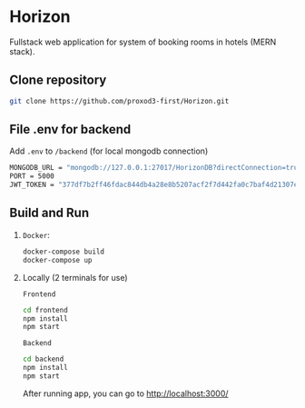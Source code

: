 # Horizon
Fullstack web application for system of booking rooms in hotels (MERN stack).

## Clone repository
   ```bash
   git clone https://github.com/proxod3-first/Horizon.git
   ```

## File .env for backend
Add `.env` to `/backend` (for local mongodb connection)
  ```bash
  MONGODB_URL = "mongodb://127.0.0.1:27017/HorizonDB?directConnection=true&serverSelectionTimeoutMS=2000&appName=mongosh+2.1.5"
  PORT = 5000
  JWT_TOKEN = "377df7b2ff46fdac844db4a28e8b5207acf2f7d442fa0c7baf4d21307eff4adc"
  ```

## Build and Run
1. `Docker`:
   ```bash
   docker-compose build
   docker-compose up
   ```
   
2. Locally (2 terminals for use)

   `Frontend`
   ```bash
   cd frontend
   npm install
   npm start
   ```
   
   `Backend`
   ```bash
   cd backend
   npm install
   npm start
   ```
   
   After running app, you can go to [http://localhost:3000/](http://localhost:3000/)
